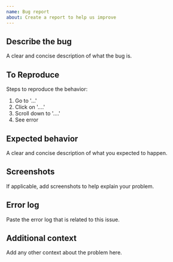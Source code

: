 ```yaml
---
name: Bug report
about: Create a report to help us improve
---
```


## Describe the bug
A clear and concise description of what the bug is.

## To Reproduce
Steps to reproduce the behavior:
1. Go to '...'
2. Click on '....'
3. Scroll down to '....'
4. See error

## Expected behavior
A clear and concise description of what you expected to happen.

## Screenshots
If applicable, add screenshots to help explain your problem.

## Error log
Paste the error log that is related to this issue.

## Additional context
Add any other context about the problem here.
